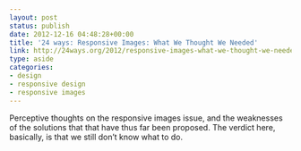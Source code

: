 ```yaml
---
layout: post
status: publish
date: 2012-12-16 04:48:28+00:00
title: '24 ways: Responsive Images: What We Thought We Needed'
link: http://24ways.org/2012/responsive-images-what-we-thought-we-needed/
type: aside
categories:
- design
- responsive design
- responsive images
---
```


Perceptive thoughts on the responsive images issue, and the weaknesses of the solutions that that have thus far been proposed. The verdict here, basically, is that we still don’t know what to do.
